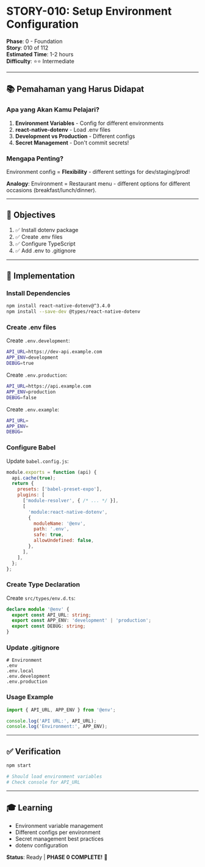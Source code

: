 # STORY-010: Setup Environment Configuration

**Phase**: 0 - Foundation  
**Story**: 010 of 112  
**Estimated Time**: 1-2 hours  
**Difficulty**: ⭐⭐ Intermediate

---

## 📚 Pemahaman yang Harus Didapat

### Apa yang Akan Kamu Pelajari?

1. **Environment Variables** - Config for different environments
2. **react-native-dotenv** - Load .env files
3. **Development vs Production** - Different configs
4. **Secret Management** - Don't commit secrets!

### Mengapa Penting?

Environment config = **Flexibility** - different settings for dev/staging/prod!

**Analogy**: Environment = Restaurant menu - different options for different occasions (breakfast/lunch/dinner).

---

## 🎯 Objectives

1. ✅ Install dotenv package
2. ✅ Create .env files
3. ✅ Configure TypeScript
4. ✅ Add .env to .gitignore

---

## 📝 Implementation

### Install Dependencies

```bash
npm install react-native-dotenv@^3.4.0
npm install --save-dev @types/react-native-dotenv
```

### Create .env files

Create `.env.development`:

```bash
API_URL=https://dev-api.example.com
APP_ENV=development
DEBUG=true
```

Create `.env.production`:

```bash
API_URL=https://api.example.com
APP_ENV=production
DEBUG=false
```

Create `.env.example`:

```bash
API_URL=
APP_ENV=
DEBUG=
```

### Configure Babel

Update `babel.config.js`:

```javascript
module.exports = function (api) {
  api.cache(true);
  return {
    presets: ['babel-preset-expo'],
    plugins: [
      ['module-resolver', { /* ... */ }],
      [
        'module:react-native-dotenv',
        {
          moduleName: '@env',
          path: '.env',
          safe: true,
          allowUndefined: false,
        },
      ],
    ],
  };
};
```

### Create Type Declaration

Create `src/types/env.d.ts`:

```typescript
declare module '@env' {
  export const API_URL: string;
  export const APP_ENV: 'development' | 'production';
  export const DEBUG: string;
}
```

### Update .gitignore

```
# Environment
.env
.env.local
.env.development
.env.production
```

### Usage Example

```typescript
import { API_URL, APP_ENV } from '@env';

console.log('API URL:', API_URL);
console.log('Environment:', APP_ENV);
```

---

## ✅ Verification

```bash
npm start

# Should load environment variables
# Check console for API_URL
```

---

## 🎓 Learning

- Environment variable management
- Different configs per environment
- Secret management best practices
- dotenv configuration

**Status**: Ready | **PHASE 0 COMPLETE!** 🎉
